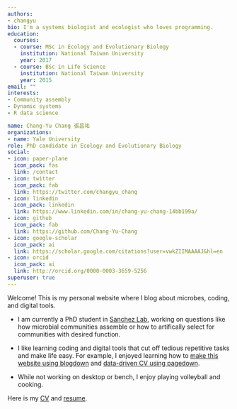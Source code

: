 ```yaml
---
authors:
- changyu
bio: I'm a systems biologist and ecologist who loves programming.
education:
  courses:
  - course: MSc in Ecology and Evolutionary Biology
    institution: National Taiwan University
    year: 2017
  - course: BSc in Life Science
    institution: National Taiwan University
    year: 2015
email: ""
interests:
- Community assembly
- Dynamic systems
- R data science

name: Chang-Yu Chang 張昌祐
organizations:
- name: Yale University
role: PhD candidate in Ecology and Evolutionary Biology
social:
- icon: paper-plane
  icon_pack: fas
  link: /contact
- icon: twitter
  icon_pack: fab
  link: https://twitter.com/changyu_chang
- icon: linkedin
  icon_pack: linkedin
  link: https://www.linkedin.com/in/chang-yu-chang-14bb199a/
- icon: github
  icon_pack: fab
  link: https://github.com/Chang-Yu-Chang
- icon: google-scholar
  icon_pack: ai
  link: https://scholar.google.com/citations?user=vwkZIIMAAAAJ&hl=en
- icon: orcid
  icon_pack: ai
  link: http://orcid.org/0000-0003-3659-5256
superuser: true
---
```


Welcome! This is my personal website where I blog about microbes, coding, and digital tools.

- I am currently a PhD student in [Sanchez Lab](http://www.sanchezlaboratory.com/), working on questions like how microbial communities assemble or how to artifically select for communities with desired function.

- I like learning coding and digital tools that cut off tedious repetitive tasks and make life easy. For example, I enjoyed learning how to [make this website using blogdown](/2018/03/08/how-to-build-up-this-website/) and [data-driven CV using pagedown](/2019/11/03/data-driven-cv/). 

- While not working on desktop or bench, I enjoy playing volleyball and cooking.

Here is my [CV](http://rpubs.com/ray57512/cyc-cv) and [resume](http://rpubs.com/ray57512/cyc_resume).
